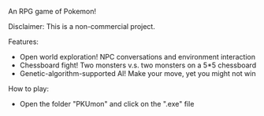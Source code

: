 An RPG game of Pokemon!

Disclaimer: This is a non-commercial project.

Features:
  - Open world exploration! NPC conversations and environment interaction
  - Chessboard fight! Two monsters v.s. two monsters on a 5*5 chessboard
  - Genetic-algorithm-supported AI! Make your move, yet you might not win

How to play:
  - Open the folder "PKUmon" and click on the ".exe" file
